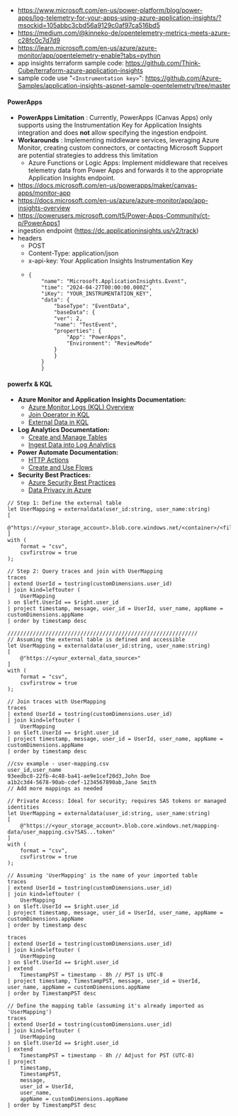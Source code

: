 - https://www.microsoft.com/en-us/power-platform/blog/power-apps/log-telemetry-for-your-apps-using-azure-application-insights/?msockid=105abbc3cbd56a9129c0af97ca516bd5
- https://medium.com/@kinneko-de/opentelemetry-metrics-meets-azure-c28fc0c7d7d9
- https://learn.microsoft.com/en-us/azure/azure-monitor/app/opentelemetry-enable?tabs=python
- app insights terraform sample code: https://github.com/Think-Cube/terraform-azure-application-insights
- sample code use "`<Instrumentation key>`":  https://github.com/Azure-Samples/application-insights-aspnet-sample-opentelemetry/tree/master

#### PowerApps

- **PowerApps Limitation** : Currently, PowerApps (Canvas Apps) only supports using the Instrumentation Key for Application Insights integration and does **not** allow specifying the ingestion endpoint.
- **Workarounds** : Implementing middleware services, leveraging Azure Monitor, creating custom connectors, or contacting Microsoft Support are potential strategies to address this limitation
  - Azure Functions or Logic Apps: Implement middleware that receives telemetry data from Power Apps and forwards it to the appropriate Application Insights endpoint.
- https://docs.microsoft.com/en-us/powerapps/maker/canvas-apps/monitor-app
- https://docs.microsoft.com/en-us/azure/azure-monitor/app/app-insights-overview
- https://powerusers.microsoft.com/t5/Power-Apps-Community/ct-p/PowerApps1
- ingestion endpoint (https://dc.applicationinsights.us/v2/track)
- headers
  - POST
  - Content-Type: application/json
  - x-api-key: Your Application Insights Instrumentation Key
  - ```
    {
        "name": "Microsoft.ApplicationInsights.Event",
        "time": "2024-04-27T00:00:00.000Z",
        "iKey": "YOUR_INSTRUMENTATION_KEY",
        "data": {
            "baseType": "EventData",
            "baseData": {
            "ver": 2,
            "name": "TestEvent",
            "properties": {
                "App": "PowerApps",
                "Environment": "ReviewMode"
            }
            }
        }
        }

    ```

#### powerfx & KQL

* **Azure Monitor and Application Insights Documentation:**
  * [Azure Monitor Logs (KQL) Overview](https://docs.microsoft.com/en-us/azure/azure-monitor/log-query/log-query-overview)
  * [Join Operator in KQL](https://docs.microsoft.com/en-us/azure/data-explorer/kusto/query/joinoperator)
  * [External Data in KQL](https://docs.microsoft.com/en-us/azure/data-explorer/kusto/query/externaldataoperator)
* **Log Analytics Documentation:**
  * [Create and Manage Tables](https://docs.microsoft.com/en-us/azure/azure-monitor/log-query/log-query-creating-managing-tables)
  * [Ingest Data into Log Analytics](https://docs.microsoft.com/en-us/azure/azure-monitor/log-query/log-query-ingest-data)
* **Power Automate Documentation:**
  * [HTTP Actions](https://docs.microsoft.com/en-us/power-automate/connection-http)
  * [Create and Use Flows](https://docs.microsoft.com/en-us/power-automate/getting-started)
* **Security Best Practices:**
  * [Azure Security Best Practices](https://docs.microsoft.com/en-us/azure/security/fundamentals/best-practices-and-patterns)
  * [Data Privacy in Azure](https://docs.microsoft.com/en-us/azure/security/fundamentals/privacy)


```powerfx
// Step 1: Define the external table
let UserMapping = externaldata(user_id:string, user_name:string)
[
    @"https://<your_storage_account>.blob.core.windows.net/<container>/<file>.csv"
]
with (
    format = "csv",
    csvfirstrow = true
);

// Step 2: Query traces and join with UserMapping
traces
| extend UserId = tostring(customDimensions.user_id)
| join kind=leftouter (
    UserMapping
) on $left.UserId == $right.user_id
| project timestamp, message, user_id = UserId, user_name, appName = customDimensions.appName
| order by timestamp desc

////////////////////////////////////////////////////////////
// Assuming the external table is defined and accessible
let UserMapping = externaldata(user_id:string, user_name:string)
[
    @"https://<your_external_data_source>"
]
with (
    format = "csv",
    csvfirstrow = true
);

// Join traces with UserMapping
traces
| extend UserId = tostring(customDimensions.user_id)
| join kind=leftouter (
    UserMapping
) on $left.UserId == $right.user_id
| project timestamp, message, user_id = UserId, user_name, appName = customDimensions.appName
| order by timestamp desc

//csv example - user-mapping.csv
user_id,user_name
93eedbc8-22fb-4c48-ba41-ae9e1cef20d3,John Doe
a1b2c3d4-5678-90ab-cdef-1234567890ab,Jane Smith
// Add more mappings as needed

// Private Access: Ideal for security; requires SAS tokens or managed identities
let UserMapping = externaldata(user_id:string, user_name:string)
[
    @"https://<your_storage_account>.blob.core.windows.net/mapping-data/user_mapping.csv?SAS...token"
]
with (
    format = "csv",
    csvfirstrow = true
);

// Assuming 'UserMapping' is the name of your imported table
traces
| extend UserId = tostring(customDimensions.user_id)
| join kind=leftouter (
    UserMapping
) on $left.UserId == $right.user_id
| project timestamp, message, user_id = UserId, user_name, appName = customDimensions.appName
| order by timestamp desc

traces
| extend UserId = tostring(customDimensions.user_id)
| join kind=leftouter (
    UserMapping
) on $left.UserId == $right.user_id
| extend 
    TimestampPST = timestamp - 8h // PST is UTC-8
| project timestamp, TimestampPST, message, user_id = UserId, user_name, appName = customDimensions.appName
| order by TimestampPST desc

// Define the mapping table (assuming it's already imported as 'UserMapping')
traces
| extend UserId = tostring(customDimensions.user_id)
| join kind=leftouter (
    UserMapping
) on $left.UserId == $right.user_id
| extend 
    TimestampPST = timestamp - 8h // Adjust for PST (UTC-8)
| project 
    timestamp, 
    TimestampPST, 
    message, 
    user_id = UserId, 
    user_name, 
    appName = customDimensions.appName
| order by TimestampPST desc


```
